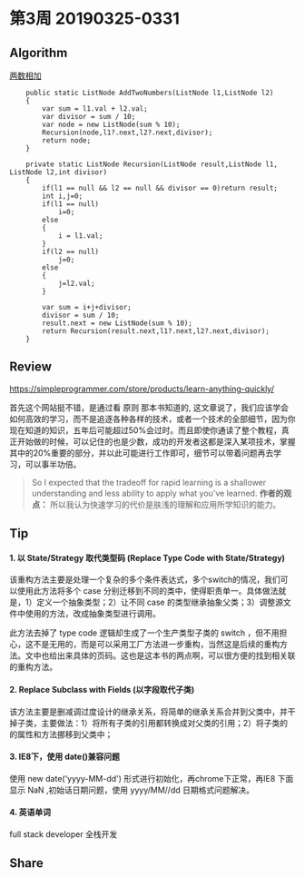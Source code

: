 # 第3周  20190325-0331

## Algorithm

[两数相加](https://leetcode-cn.com/problems/add-two-numbers/)

        public static ListNode AddTwoNumbers(ListNode l1,ListNode l2)
        {            
            var sum = l1.val + l2.val;
            var divisor = sum / 10;
            var node = new ListNode(sum % 10);
            Recursion(node,l1?.next,l2?.next,divisor);
            return node;
        }

        private static ListNode Recursion(ListNode result,ListNode l1, ListNode l2,int divisor)
        {
            if(l1 == null && l2 == null && divisor == 0)return result;
            int i,j=0;
            if(l1 == null)
                i=0;
            else
            {
                i = l1.val;
            }
            if(l2 == null)
                j=0;
            else
            {
                j=l2.val;
            }

            var sum = i+j+divisor;
            divisor = sum / 10;
            result.next = new ListNode(sum % 10);
            return Recursion(result.next,l1?.next,l2?.next,divisor);
        }

## Review

https://simpleprogrammer.com/store/products/learn-anything-quickly/

首先这个网站挺不错，是通过看 原则 那本书知道的, 这文章说了，我们应该学会如何高效的学习，而不是追逐各种各样的技术，或者一个技术的全部细节，因为你现在知道的知识，五年后可能超过50%会过时。而且即使你通读了整个教程，真正开始做的时候，可以记住的也是少数，成功的开发者这都是深入某项技术，掌握其中的20%重要的部分，并以此可能进行工作即可，细节可以带着问题再去学习，可以事半功倍。

> So I expected that the tradeoff for rapid learning is a shallower understanding and less ability to apply what you’ve learned.
> **作者的观点：** 所以我认为快速学习的代价是肤浅的理解和应用所学知识的能力。

## Tip

#### 1. 以 State/Strategy 取代类型码 (Replace Type Code with State/Strategy)

该重构方法主要是处理一个复杂的多个条件表达式，多个switch的情况，我们可以使用此方法将多个 case 分别迁移到不同的类中，使得职责单一。具体做法就是，1）定义一个抽象类型；2）让不同 case 的类型继承抽象父类；3）调整源文件中使用的方法，改成抽象类型进行调用。

此方法去掉了 type code 逻辑却生成了一个生产类型子类的 switch ，但不用担心，这不是无用的，而是可以采用工厂方法进一步重构，当然这是后续的重构方法。文中也给出来具体的页码。这也是这本书的两点啊，可以很方便的找到相关联的重构方法。

#### 2. Replace Subclass with Fields (以字段取代子类)

该方法主要是删减调过度设计的继承关系，将简单的继承关系合并到父类中，并干掉子类，主要做法：1）将所有子类的引用都转换成对父类的引用；2）将子类的的属性和方法挪移到父类中；

#### 3. IE8下，使用 date()兼容问题
使用 new date('yyyy-MM-dd') 形式进行初始化，再chrome下正常，再IE8 下面显示 NaN ,初始话日期问题，使用 yyyy/MM//dd 日期格式问题解决。

#### 4. 英语单词

full stack developer 全栈开发

## Share

